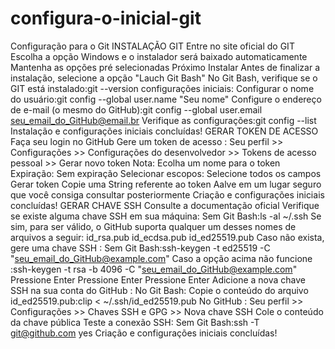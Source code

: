 # configura-o-inicial-git
Configuração para o Git
INSTALAÇÃO GIT
Entre no site oficial do GIT
Escolha a opção Windows e o instalador será baixado automaticamente
Mantenha as opções pré selecionadas
Próximo
Instalar
Antes de finalizar a instalação, selecione a opção "Lauch Git Bash"
No Git Bash, verifique se o GIT está instalado:git --version
configurações iniciais:
Configurar o nome do usuário:git config --global user.name "Seu nome"
Configure o endereço de e-mail (o mesmo do GitHub):git config --global user.email seu_email_do_GitHub@email.br
Verifique as configurações:git config --list
Instalação e configurações iniciais concluídas!
GERAR TOKEN DE ACESSO
Faça seu login no GitHub
Gere um token de acesso : Seu perfil >> Configurações >> Configurações do desenvolvedor >> Tokens de acesso pessoal >> Gerar novo token
Nota: Ecolha um nome para o token
Expiração: Sem expiração
Selecionar escopos: Selecione todos os campos
Gerar token
Copie uma String referente ao token
Aalve em um lugar seguro que você consiga consultar posteriormente
Criação e configurações iniciais concluídas!
GERAR CHAVE SSH
Consulte a documentação oficial
Verifique se existe alguma chave SSH em sua máquina:
Sem Git Bash:ls -al ~/.ssh
Se sim, para ser válido, o GitHub suporta qualquer um desses nomes de arquivos a seguir:
id_rsa.pub
id_ecdsa.pub
id_ed25519.pub
Caso não exista, gere uma chave SSH :
Sem Git Bash:ssh-keygen -t ed25519 -C "seu_email_do_GitHub@example.com"
Caso a opção acima não funcione :ssh-keygen -t rsa -b 4096 -C "seu_email_do_GitHub@example.com"
Pressione Enter
Pressione Enter
Pressione Enter
Adicione a nova chave SSH na sua conta do GitHub :
No Git Bash: Copie o conteúdo do arquivo id_ed25519.pub:clip < ~/.ssh/id_ed25519.pub
No GitHub : Seu perfil >> Configurações >> Chaves SSH e GPG >> Nova chave SSH
Cole o conteúdo da chave pública
Teste a conexão SSH:
Sem Git Bash:ssh -T git@github.com
yes
Criação e configurações iniciais concluídas!
